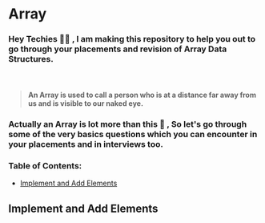 # Array

### Hey Techies :man_technologist: , I am making this repository to help you out to go through your placements and revision of Array Data Structures. 

<br/>

> #### An Array is used to call a person who is at a distance far away from us and is visible to our naked eye.

### Actually an Array is lot more than this :rofl: , So let's go through some of the very basics questions which you can encounter in your placements and in interviews too.

### Table of Contents:
* [Implement and Add Elements](#implement-and-add-elements)

## Implement and Add Elements
